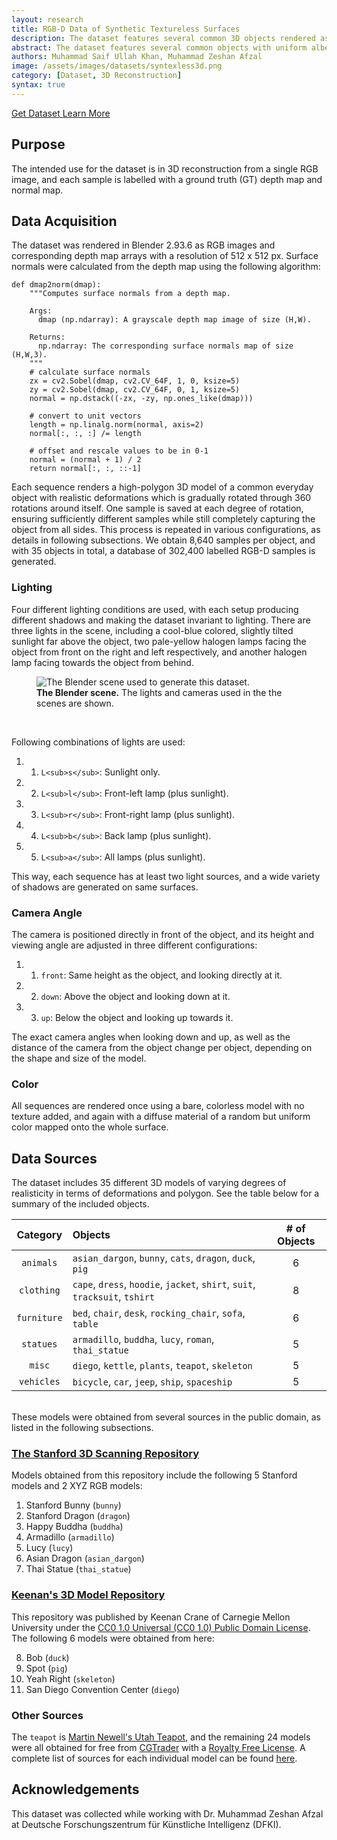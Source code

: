 ```yaml
---
layout: research
title: RGB-D Data of Synthetic Textureless Surfaces
description: The dataset features several common 3D objects rendered as images in Blender with no textures and different lights. Depth and normal maps are provided.
abstract: The dataset features several common objects with uniform albedo rendered as images in Blender without any added textures and under varying lighting conditions and camera viewing angles. The intended use for the dataset is in 3D reconstruction from a single RGB image, and each sample is labelled with a ground truth (GT) depth map and normal map.
authors: Muhammad Saif Ullah Khan, Muhammad Zeshan Afzal
image: /assets/images/datasets/syntexless3d.png
category: [Dataset, 3D Reconstruction]
syntax: true
---
```



<p>
  <a class="mdc-button mdc-button--unelevated" href="/contact/">
    <span class="mdc-button__ripple"></span>
    <span class="mdc-button__label" style="text-transform: none;">Get Dataset</span>
  </a>
  <a class="mdc-button mdc-button--outlined" target="_blank" href="#">
    <span class="mdc-button__ripple"></span>
    <span class="mdc-button__label" style="text-transform: none;">Learn More</span>
  </a>
</p>

## Purpose

The intended use for the dataset is in 3D reconstruction from a single RGB image, and each sample is labelled with a ground truth (GT) depth map and normal map.

## Data Acquisition

The dataset was rendered in Blender 2.93.6 as RGB images and corresponding depth map arrays with a resolution of 512 x 512 px. Surface normals were calculated from the depth map using the following algorithm:

```
def dmap2norm(dmap):
    """Computes surface normals from a depth map.

    Args:
      dmap (np.ndarray): A grayscale depth map image of size (H,W).

    Returns:
      np.ndarray: The corresponding surface normals map of size (H,W,3).
    """
    # calculate surface normals
    zx = cv2.Sobel(dmap, cv2.CV_64F, 1, 0, ksize=5)
    zy = cv2.Sobel(dmap, cv2.CV_64F, 0, 1, ksize=5)
    normal = np.dstack((-zx, -zy, np.ones_like(dmap)))

    # convert to unit vectors
    length = np.linalg.norm(normal, axis=2)
    normal[:, :, :] /= length

    # offset and rescale values to be in 0-1
    normal = (normal + 1) / 2
    return normal[:, :, ::-1]
```

Each sequence renders a high-polygon 3D model of a common everyday object with realistic deformations which is gradually rotated through 360 rotations around itself. One sample is saved at each degree of rotation, ensuring sufficiently different samples while still completely capturing the object from all sides. This process is repeated in various configurations, as details in following subsections. We obtain 8,640 samples per object, and with 35 objects in total, a database of 302,400 labelled RGB-D samples is generated.

### Lighting

Four different lighting conditions are used, with each setup producing different shadows and making the dataset invariant to lighting. There are three lights in the scene, including a cool-blue colored, slightly tilted sunlight far above the object, two pale-yellow halogen lamps facing the object from front on the right and left respectively, and another halogen lamp facing towards the object from behind.

<figure>
<img src="{{ '/assets/images/datasets/syntexless3d_blender.png' | relative_url }}"
     alt="The Blender scene used to generate this dataset."
     class="project-portfolio-img" />
<figcaption>
<b>The Blender scene.</b> The lights and cameras used in the the scenes are shown.
</figcaption>
</figure>
<br>

Following combinations of lights are used:

1. 1) `L<sub>s</sub>`: Sunlight only.
2. 2) `L<sub>l</sub>`: Front-left lamp (plus sunlight).
3. 3) `L<sub>r</sub>`: Front-right lamp (plus sunlight).
4. 4) `L<sub>b</sub>`: Back lamp (plus sunlight).
5. 5) `L<sub>a</sub>`: All lamps (plus sunlight).

This way, each sequence has at least two light sources, and a wide variety of shadows are generated on same surfaces.

### Camera Angle

The camera is positioned directly in front of the object, and its height and viewing angle are adjusted in three different configurations:

1. 1) `front`: Same height as the object, and looking directly at it.
2. 2) `down`: Above the object and looking down at it.
3. 3) `up`: Below the object and looking up towards it.

The exact camera angles when looking down and up, as well as the distance of the camera from the object change per object, depending on the shape and size of the model.

### Color

All sequences are rendered once using a bare, colorless model with no texture added, and again with a diffuse material of a random but uniform color mapped onto the whole surface.


## Data Sources

The dataset includes 35 different 3D models of varying degrees of realisticity in terms of deformations and polygon. See the table below for a summary of the included objects.

|  Category  | Objects                                                                    | # of Objects |
|:----------:|:---------------------------------------------------------------------------|:------------:|
| `animals`  | `asian_dargon`, `bunny`, `cats`, `dragon`, `duck`, `pig`                   | 6            |
| `clothing` | `cape`, `dress`, `hoodie`, `jacket`, `shirt`, `suit`, `tracksuit`, `tshirt`| 8            |
| `furniture`| `bed`, `chair`, `desk`, `rocking_chair`, `sofa`, `table`                   | 6            |
| `statues`  | `armadillo`, `buddha`, `lucy`, `roman`, `thai_statue`                      | 5            |
| `misc`     | `diego`, `kettle`, `plants`, `teapot`, `skeleton`                          | 5            |
| `vehicles` | `bicycle`, `car`, `jeep`, `ship`, `spaceship`                              | 5            |

<br>
These models were obtained from several sources in the public domain, as listed in the following subsections.

### [The Stanford 3D Scanning Repository](http://graphics.stanford.edu/data/3Dscanrep/)

Models obtained from this repository include the following 5 Stanford models and 2 XYZ RGB models:

1. Stanford Bunny (`bunny`)
2. Stanford Dragon (`dragon`)
3. Happy Buddha (`buddha`)
4. Armadillo (`armadillo`)
5. Lucy (`lucy`)
6. Asian Dragon (`asian_dargon`)
7. Thai Statue (`thai_statue`)

### [Keenan's 3D Model Repository](https://www.cs.cmu.edu/~kmcrane/Projects/ModelRepository/)

This repository was published by Keenan Crane of Carnegie Mellon University under the [CC0 1.0 Universal (CC0 1.0) Public Domain License](https://creativecommons.org/publicdomain/zero/1.0/). The following 6 models were obtained from here:

8. Bob (`duck`)
9. Spot (`pig`)
10. Yeah Right (`skeleton`)
11. San Diego Convention Center (`diego`)

### Other Sources

The `teapot` is [Martin Newell's Utah Teapot](http://www.holmes3d.net/graphics/teapot/), and the remaining 24 models were all obtained for free from [CGTrader](https://www.cgtrader.com) with a [Royalty Free License](https://www.cgtrader.com/pages/terms-and-conditions#royalty-free-license). A complete list of sources for each individual model can be found [here](#).

## Acknowledgements

This dataset was collected while working with Dr. Muhammad Zeshan Afzal at Deutsche Forschungszentrum für Künstliche Intelligenz (DFKI).
